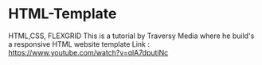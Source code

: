 # HTML-Template
HTML,CSS, FLEXGRID
This is a tutorial by Traversy Media where he build's a responsive HTML website template 
Link : https://www.youtube.com/watch?v=qlA7dputiNc
